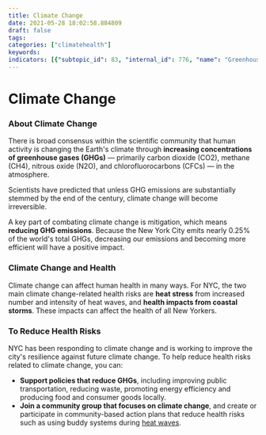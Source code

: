 ```yaml
---
title: Climate Change
date: 2021-05-28 18:02:58.884809
draft: false
tags: 
categories: ["climatehealth"]
keywords: 
indicators: [{"subtopic_id": 83, "internal_id": 776, "name": "Greenhouse Gas Emissions", "URL": "https://a816-dohbesp.nyc.gov/IndicatorPublic/VisualizationData.aspx?id=776,719b87,83,Summarize"}]
---
```

# Climate Change
### About Climate Change


There is broad consensus within the scientific community that human activity is changing the Earth's climate through **increasing concentrations of greenhouse gases (GHGs)** — primarily carbon dioxide (CO2), methane (CH4), nitrous oxide (N2O), and chlorofluorocarbons (CFCs) — in the atmosphere.


Scientists have predicted that unless GHG emissions are substantially stemmed by the end of the century, climate change will become irreversible.


A key part of combating climate change is mitigation, which means **reducing GHG emissions**. Because the New York City emits nearly 0.25% of the world's total GHGs, decreasing our emissions and becoming more efficient will have a positive impact.


### Climate Change and Health


Climate change can affect human health in many ways. For NYC, the two main climate change-related health risks are **heat stress** from increased number and intensity of heat waves, and **health impacts from coastal storms**. These impacts can affect the health of all New Yorkers. 


### To Reduce Health Risks


NYC has been responding to climate change and is working to improve the city's resilience against future climate change. To help reduce health risks related to climate change, you can:


* **Support policies that reduce GHGs**, including improving public transportation, reducing waste, promoting energy efficiency and producing food and consumer goods locally.
* **Join a community group that focuses on climate change**, and create or participate in community-based action plans that reduce health risks such as using buddy systems during [heat waves](http://www1.nyc.gov/site/doh/health/emergency-preparedness/emergencies-extreme-weather-heat.page "Extreme heat and your health").

